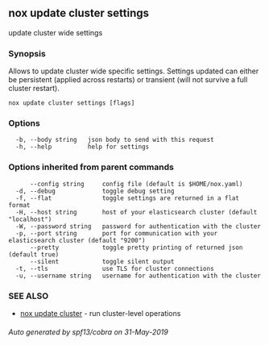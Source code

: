 ## nox update cluster settings

update cluster wide settings

### Synopsis

Allows to update cluster wide specific settings.
Settings updated can either be persistent (applied across restarts)
or transient (will not survive a full cluster restart).

```
nox update cluster settings [flags]
```

### Options

```
  -b, --body string   json body to send with this request
  -h, --help          help for settings
```

### Options inherited from parent commands

```
      --config string     config file (default is $HOME/nox.yaml)
  -d, --debug             toggle debug setting
  -f, --flat              toggle settings are returned in a flat format
  -H, --host string       host of your elasticsearch cluster (default "localhost")
  -W, --password string   password for authentication with the cluster
  -p, --port string       port for communication with your elasticsearch cluster (default "9200")
      --pretty            toggle pretty printing of returned json (default true)
      --silent            toggle silent output
  -t, --tls               use TLS for cluster connections
  -u, --username string   username for authentication with the cluster
```

### SEE ALSO

* [nox update cluster](nox_update_cluster.md)	 - run cluster-level operations

###### Auto generated by spf13/cobra on 31-May-2019
